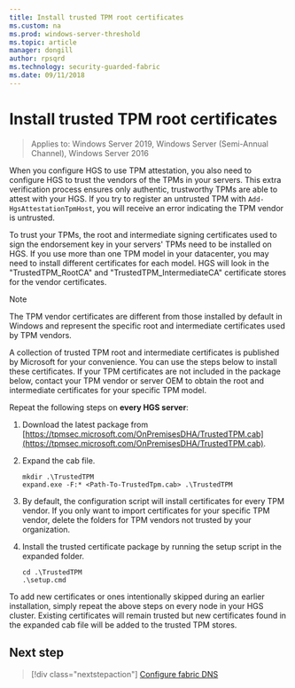 ```yaml
---
title: Install trusted TPM root certificates
ms.custom: na
ms.prod: windows-server-threshold
ms.topic: article
manager: dongill
author: rpsqrd
ms.technology: security-guarded-fabric
ms.date: 09/11/2018
---
```


# Install trusted TPM root certificates

>Applies to: Windows Server 2019, Windows Server (Semi-Annual Channel), Windows Server 2016

When you configure HGS to use TPM attestation, you also need to configure HGS to trust the vendors of the TPMs in your servers.
This extra verification process ensures only authentic, trustworthy TPMs are able to attest with your HGS.
If you try to register an untrusted TPM with `Add-HgsAttestationTpmHost`, you will receive an error indicating the TPM vendor is untrusted.

To trust your TPMs, the root and intermediate signing certificates used to sign the endorsement key in your servers' TPMs need to be installed on HGS.
If you use more than one TPM model in your datacenter, you may need to install different certificates for each model.
HGS will look in the "TrustedTPM_RootCA" and "TrustedTPM_IntermediateCA" certificate stores for the vendor certificates.

> [!NOTE]
> The TPM vendor certificates are different from those installed by default in Windows and represent the specific root and intermediate certificates used by TPM vendors.

A collection of trusted TPM root and intermediate certificates is published by Microsoft for your convenience.
You can use the steps below to install these certificates.
If your TPM certificates are not included in the package below, contact your TPM vendor or server OEM to obtain the root and intermediate certificates for your specific TPM model.

Repeat the following steps on **every HGS server**:

1.  Download the latest package from [https://tpmsec.microsoft.com/OnPremisesDHA/TrustedTPM.cab](https://tpmsec.microsoft.com/OnPremisesDHA/TrustedTPM.cab).

2.  Expand the cab file.

    ```
    mkdir .\TrustedTPM
    expand.exe -F:* <Path-To-TrustedTpm.cab> .\TrustedTPM
    ```

3.  By default, the configuration script will install certificates for every TPM vendor. If you only want to import certificates for your specific TPM vendor, delete the folders for TPM vendors not trusted by your organization.

4.  Install the trusted certificate package by running the setup script in the expanded folder.

    ```
    cd .\TrustedTPM
    .\setup.cmd
    ```

To add new certificates or ones intentionally skipped during an earlier installation, simply repeat the above steps on every node in your HGS cluster.
Existing certificates will remain trusted but new certificates found in the expanded cab file will be added to the trusted TPM stores.

## Next step

>[!div class="nextstepaction"]
[Configure fabric DNS](guarded-fabric-configuring-fabric-dns-tpm.md)



